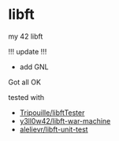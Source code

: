 # libft
my 42 libft

!!! update !!!
- add GNL

Got all OK

tested with
- [Tripouille/libftTester](https://github.com/Tripouille/libftTester)
- [y3ll0w42/libft-war-machine](https://github.com/y3ll0w42/libft-war-machine)
- [alelievr/libft-unit-test](https://github.com/alelievr/libft-unit-test)
